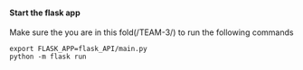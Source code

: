 #### Start the flask app

Make sure the you are in this fold(/TEAM-3/) to run the following commands

```
export FLASK_APP=flask_API/main.py
python -m flask run
```
